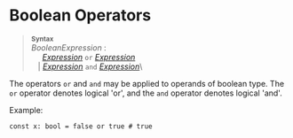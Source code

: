 # Boolean Operators

> **<sup>Syntax</sup>**\
> _BooleanExpression_ :\
> &nbsp;&nbsp;&nbsp;&nbsp; [_Expression_] `or` [_Expression_]\
> &nbsp;&nbsp; | [_Expression_] `and` [_Expression_]\

The operators `or` and `and` may be applied to operands of boolean type. The `or` operator denotes logical 'or', and the `and` operator denotes logical 'and'.

Example:

```fe
const x: bool = false or true # true
```

[_Expression_]: ./index.md
